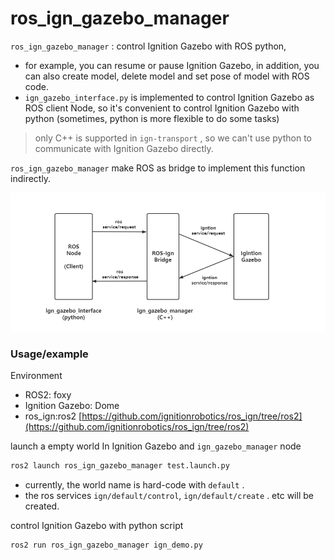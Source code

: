 # ros_ign_gazebo_manager

`ros_ign_gazebo_manager` : control Ignition Gazebo with ROS python,

* for example, you can resume or pause  Ignition Gazebo, in addition, you can also create model, delete model and set pose of model with ROS code.
*  `ign_gazebo_interface.py`  is implemented to  control Ignition Gazebo as ROS client Node, so it's convenient to control Ignition Gazebo with python (sometimes, python is more flexible to do some tasks)

> only C++ is supported in `ign-transport` , so we can't use python to communicate with Ignition Gazebo directly. 

 `ros_ign_gazebo_manager` make ROS as  bridge to implement this function indirectly.

![](arch.png)

### Usage/example

Environment

* ROS2: foxy
* Ignition Gazebo: Dome
* ros_ign:ros2 [https://github.com/ignitionrobotics/ros_ign/tree/ros2](https://github.com/ignitionrobotics/ros_ign/tree/ros2)

launch a empty world In Ignition Gazebo and `ign_gazebo_manager` node

```bash
ros2 launch ros_ign_gazebo_manager test.launch.py 
```

* currently, the  world name is hard-code with `default` .
* the ros services `ign/default/control`,  `ign/default/create` . etc will be created.

control Ignition Gazebo with python script

```bash
ros2 run ros_ign_gazebo_manager ign_demo.py 
```